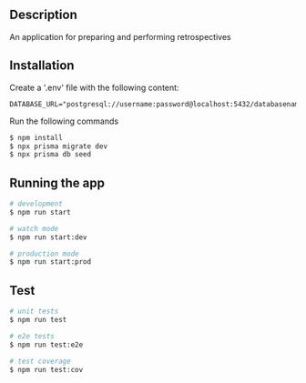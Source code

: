 
## Description

An application for preparing and performing retrospectives

## Installation

Create a '.env' file with the following content: 
```
DATABASE_URL="postgresql://username:password@localhost:5432/databasename"
```

Run the following commands
```bash
$ npm install
$ npx prisma migrate dev
$ npx prisma db seed
```

## Running the app

```bash
# development
$ npm run start

# watch mode
$ npm run start:dev

# production mode
$ npm run start:prod
```

## Test

```bash
# unit tests
$ npm run test

# e2e tests
$ npm run test:e2e

# test coverage
$ npm run test:cov
```


